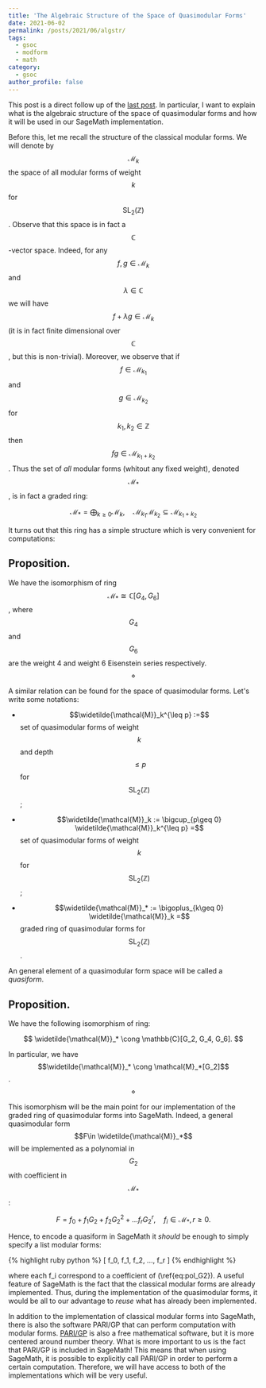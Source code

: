 ```yaml
---
title: 'The Algebraic Structure of the Space of Quasimodular Forms'
date: 2021-06-02
permalink: /posts/2021/06/algstr/
tags:
  - gsoc
  - modform
  - math
category:
  - gsoc
author_profile: false
---
```


This post is a direct follow up of the [last post](/posts/2021/05/quasimodform/). In particular, I want to explain what is the algebraic structure of the space of quasimodular forms and how it will be used in our SageMath implementation.

Before this, let me recall the structure of the classical modular forms. We will denote by $$\mathcal{M}_k$$ the space of all modular forms of weight $$k$$ for $$\mathrm{SL}_2(\mathbb{Z})$$. Observe that this space is in fact a $$\mathbb{C}$$-vector space. Indeed, for any $$f,g\in \mathcal{M}_k$$ and $$\lambda\in\mathbb{C}$$ we will have $$f + \lambda g \in \mathcal{M}_k$$ (it is in fact finite dimensional over $$\mathbb{C}$$, but this is non-trivial). Moreover, we observe that if $$f\in \mathcal{M}_{k_1}$$ and $$g\in \mathcal{M}_{k_2}$$ for $$k_1, k_2 \in \mathbb{Z}$$ then $$fg\in \mathcal{M}_{k_1 + k_2}$$. Thus the set of *all* modular forms (whitout any fixed weight), denoted $$\mathcal{M}_*$$, is in fact a graded ring:

$$
\mathcal{M}_* = \bigoplus_{k\geq 0} \mathcal{M}_k,\quad \mathcal{M}_{k_1}\mathcal{M}_{k_2} \subseteq \mathcal{M}_{k_1 + k_2}
$$

It turns out that this ring has a simple structure which is very convenient for computations:

## Proposition.

We have the isomorphism of ring $$\mathcal{M}_* \cong \mathbb{C}[G_4, G_6]$$, where $$G_4$$ and $$G_6$$ are the weight 4 and weight 6 Eisenstein series respectively. $$\diamond$$

A similar relation can be found for the space of quasimodular forms. Let's write some notations:

* $$\widetilde{\mathcal{M}}_k^{\leq p} :=$$ set of quasimodular forms of weight $$k$$ and depth $$\leq p$$ for $$\mathrm{SL}_2(\mathbb{Z})$$;

* $$\widetilde{\mathcal{M}}_k := \bigcup_{p\geq 0} \widetilde{\mathcal{M}}_k^{\leq p} =$$ set of quasimodular forms of weight $$k$$ for $$\mathrm{SL}_2(\mathbb{Z})$$;

* $$\widetilde{\mathcal{M}}_* := \bigoplus_{k\geq 0} \widetilde{\mathcal{M}}_k =$$ graded ring of quasimodular forms for $$\mathrm{SL}_2(\mathbb{Z})$$.

An general element of a quasimodular form space will be called a *quasiform*.

## Proposition.

We have the following isomorphism of ring:

$$
\widetilde{\mathcal{M}}_* \cong \mathbb{C}[G_2, G_4, G_6].
$$

In particular, we have $$\widetilde{\mathcal{M}}_* \cong \mathcal{M}_*[G_2]$$. $$\diamond$$

This isomorphism will be the main point for our implementation of the graded ring of quasimodular forms into SageMath. Indeed, a general quasimodular form $$F\in \widetilde{\mathcal{M}}_*$$ will be implemented as a polynomial in $$G_2$$ with coefficient in $$\mathcal{M}_*$$:

$$
\label{eq:pol_G2}
F = f_0 + f_1 G_2 + f_2 G_2^2 + \ldots f_r G_2^r,\quad f_i \in \mathcal{M}_*, r\geq 0.
$$

Hence, to encode a quasiform in SageMath it *should* be enough to simply specify a list modular forms:

{% highlight ruby python %}
[ f_0, f_1, f_2, ..., f_r ]
{% endhighlight %}

where each f_i correspond to a coefficient of (\ref{eq:pol_G2}). A useful feature of SageMath is the fact that the classical modular forms are already implemented. Thus, during the implementation of the quasimodular forms, it would be all to our advantage to *reuse* what has already been implemented.

In addition to the implementation of classical modular forms into SageMath, there is also the software PARI/GP that can perform computation with modular forms. [PARI/GP](https://pari.math.u-bordeaux.fr/) is also a free mathematical software, but it is more centered around number theory. What is more important to us is the fact that PARI/GP is included in SageMath! This means that when using SageMath, it is possible to explicitly call PARI/GP in order to perform a certain computation. Therefore, we will have access to both of the implementations which will be very useful.
